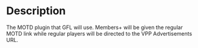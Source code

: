 # Description
The MOTD plugin that GFL will use. Members+ will be given the regular MOTD link while regular players will be directed to the VPP Advertisements URL.